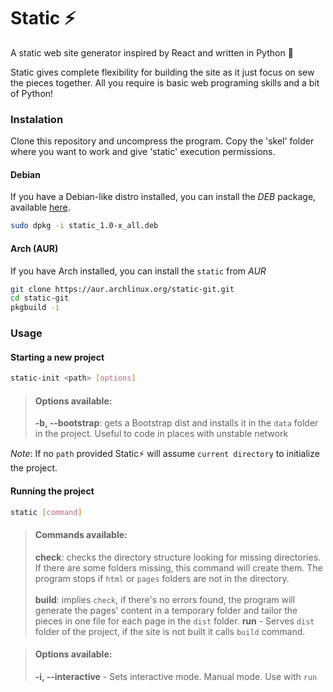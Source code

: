 # Static ⚡
A static web site generator inspired by React and written in Python 🐍

Static gives complete flexibility for building the site as it just focus on sew the pieces together. All you require is basic web programing skills and a bit of Python!

### Instalation
Clone this repository and uncompress the program. Copy the 'skel' folder where you want to work and give 'static' execution permissions.

#### Debian
If you have a Debian-like distro installed, you can install the _DEB_ package, available [here](https://github.com/GearFox98/static/releases).
```bash
sudo dpkg -i static_1.0-x_all.deb
```

#### Arch (AUR)
If you have Arch installed, you can install the `static` from _AUR_
```bash
git clone https://aur.archlinux.org/static-git.git
cd static-git
pkgbuild -i
```

### Usage
#### Starting a new project
```bash
static-init <path> [options]
```

> #### **Options available:**
> **-b, --bootstrap**: gets a Bootstrap dist and installs it in the `data` folder in the project. Useful to code in places with unstable network

_Note_: If no `path` provided Static⚡ will assume `current directory` to initialize the project.

#### Running the project
```bash
static [command]
```

> #### **Commands available:**
> **check**: checks the directory structure looking for missing directories. If there are some folders missing, this command will create them. The program stops if `html` or `pages` folders are not in the directory.<br /><br />
> **build**: implies `check`, if there's no errors found, the program will generate the pages' content in a temporary folder and tailor the pieces in one file for each page in the `dist` folder.
> **run** - Serves `dist` folder of the project, if the site is not built it calls `build` command.

> #### **Options available:**
> **-i, --interactive** - Sets interactive mode. Manual mode. Use with `run`
